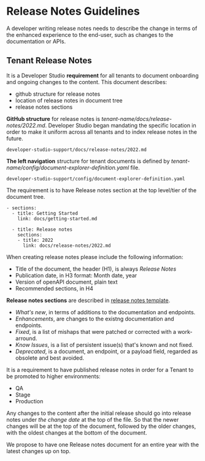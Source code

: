 # Release Notes Guidelines

A developer writing release notes needs to describe the change in terms of the enhanced experience to the end-user, such as changes to the documentation or APIs.


## Tenant Release Notes

It is a Developer Studio **requirement** for all tenants to document onboarding and ongoing changes to the content. This document describes:

  * github structure for release notes
  * location of release notes in document tree
  * release notes sections


**GitHub structure** for release notes is *tenant-name/docs/release-notes/2022.md*. 
Developer Studio began mandating the specific location in order to make it uniform across all tenants and to index release notes in the future.

    developer-studio-support/docs/release-notes/2022.md
  

**The left navigation** structure for tenant documents is defined by *tenant-name/config/document-explorer-definition.yaml* file.

    developer-studio-support/config/document-explorer-definition.yaml


The requirement is to have Release notes section at the top level/tier of the document tree.

    - sections:
      - title: Getting Started
        link: docs/getting-started.md

      - title: Release notes
        sections:
        - title: 2022
          link: docs/release-notes/2022.md


When creating release notes please include the following information:

  * Title of the document, the header (H1), is always *Release Notes*
  * Publication date, in H3 format: Month date, year
  * Version of openAPI document, plain text
  * Recommended sections, in H4
  
  **Release notes sections** are described in [release notes template](./release-notes-template.md).

  - *What's new*, in terms of additions to the documentation and endpoints.
  - *Enhancements*, are changes to the existng documentation and endpoints.
  - *Fixed*, is a list of mishaps that were patched or corrected with a work-arround.
  - *Know Issues*, is a list of persistent issue(s) that's known and not fixed.
  - *Deprecated*, is a document, an endpoint, or a payload field, regarded as obsolete and best avoided.

It is a requirement to have published release notes in order for a Tenant to be promoted to higher environments: 

  * QA
  * Stage
  * Production


Any changes to the content after the initial release should go into release notes under *the change date* at the top of the file. So that the newer changes will be at the top of the document, followed by the older changes, with the oldest changes at the bottom of the document.

We propose to have one Release notes document for an entire year with the latest changes up on top.
